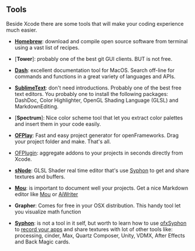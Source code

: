 ## Tools

Beside Xcode there are some tools that will make your coding experience much easier.

* [**Homebrew**](http://brew.sh/): download and compile open source software from terminal using a vast list of recipes.

* [**Tower**]: probably one of the best git GUI clients. BUT is not free.

* [**Dash**](http://kapeli.com/dash): excellent documentation tool for MacOS. Search off-line for commands and functions in a great variety of languages and APIs.

* [**SublimeText**](http://www.sublimetext.com/): don't need introductions. Probably one of the best free text editors. You probably one to install the following packages: DashDoc, Color Highlighter, OpenGL Shading Language (GLSL) and MarkdownEditing.

* [**Spectrum**]: Nice color scheme tool that let you extract color palettes and insert them in your code easily.
 
* [**OFPlay**](http://patriciogonzalezvivo.com/2012/ofplay/): Fast and easy project generator for openFrameworks. Drag your project folder and make. That's all.

* [OFPlugin](https://github.com/admsyn/OFPlugin): aggregate addons to your projects in seconds directly from Xcode.

* [**sNode**](http://patriciogonzalezvivo.com/2013/snode/): GLSL Shader real time editor that's use [Syphon](http://syphon.v002.info/) to get and share textures and buffers. 

* [**Mou**](http://mouapp.com/): is important to document well your projects. Get a nice Markdown editor like [Mou](http://mouapp.com/) or [AiWriter](http://www.iawriter.com/mac/)

* **Grapher**: Comes for free in your OSX distribution. This handy tool let you visualize math function

* [**Syphon**](http://syphon.v002.info/): is not a tool in it self, but worth to learn how to use [ofxSyphon](https://github.com/astellato/ofxSyphon) to [record your apps](http://syphon.v002.info/recorder/) and share textures with lot of other tools like: processing, cinder, Max, Quartz Composer, Unity, VDMX, After Effects and Back Magic cards.


